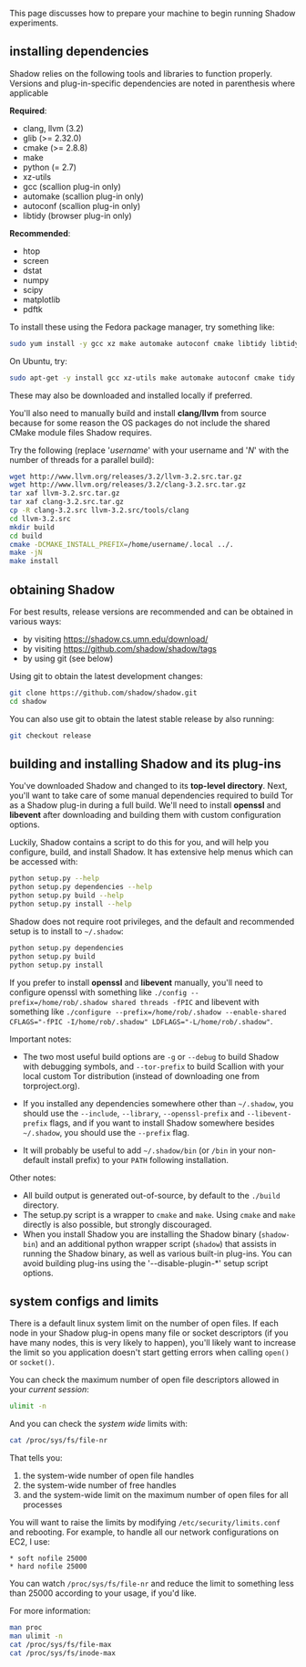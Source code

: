 This page discusses how to prepare your machine to begin running Shadow experiments.
## installing dependencies

Shadow relies on the following tools and libraries to function properly. Versions and plug-in-specific dependencies are noted in parenthesis where applicable

**Required**:
* clang, llvm (3.2)
* glib (>= 2.32.0)
* cmake (>= 2.8.8)
* make
* python (= 2.7)
* xz-utils
* gcc (scallion plug-in only)
* automake (scallion plug-in only)
* autoconf (scallion plug-in only)
* libtidy (browser plug-in only)

**Recommended**:
* htop
* screen
* dstat
* numpy
* scipy
* matplotlib
* pdftk

To install these using the Fedora package manager, try something like:
```bash
sudo yum install -y gcc xz make automake autoconf cmake libtidy libtidy-devel glib2 glib2-devel python htop screen dstat numpy scipy python-matplotlib pdftk
```
On Ubuntu, try:
```bash
sudo apt-get -y install gcc xz-utils make automake autoconf cmake tidy libtidy-dev libglib2.0 libglib2.0-dev dstat pdftk python2.7 python-matplotlib python-numpy python-scipy htop screen
```
These may also be downloaded and installed locally if preferred.  

You'll also need to manually build and install **clang/llvm** from source because for some reason the OS packages do not include the shared CMake module files Shadow requires.  

Try the following (replace '_username_' with your username and '_N_' with the number of threads for a parallel build):

```bash
wget http://www.llvm.org/releases/3.2/llvm-3.2.src.tar.gz
wget http://www.llvm.org/releases/3.2/clang-3.2.src.tar.gz
tar xaf llvm-3.2.src.tar.gz
tar xaf clang-3.2.src.tar.gz
cp -R clang-3.2.src llvm-3.2.src/tools/clang
cd llvm-3.2.src
mkdir build
cd build
cmake -DCMAKE_INSTALL_PREFIX=/home/username/.local ../.
make -jN
make install
```

## obtaining Shadow

For best results, release versions are recommended and can be obtained in various ways:
* by visiting https://shadow.cs.umn.edu/download/
* by visiting https://github.com/shadow/shadow/tags
* by using git (see below)

Using git to obtain the latest development changes:
```bash
git clone https://github.com/shadow/shadow.git
cd shadow
```
You can also use git to obtain the latest stable release by also running:  
```bash
git checkout release
```

## building and installing Shadow and its plug-ins

You've downloaded Shadow and changed to its **top-level directory**. Next, you'll want to take care of some manual dependencies required to build Tor as a Shadow plug-in during a full build. We'll need to install **openssl** and **libevent** after downloading and building them with custom configuration options.

Luckily, Shadow contains a script to do this for you, and will help you configure, build, and install Shadow. It has 
extensive help menus which can be accessed with:
```bash
python setup.py --help
python setup.py dependencies --help
python setup.py build --help
python setup.py install --help
```
Shadow does not require root privileges, and the default and recommended setup
is to install to `~/.shadow`:
```bash
python setup.py dependencies
python setup.py build
python setup.py install
```

If you prefer to install **openssl** and **libevent** manually, you'll need to configure openssl with something like `./config --prefix=/home/rob/.shadow shared threads -fPIC` and libevent with something like `./configure --prefix=/home/rob/.shadow --enable-shared CFLAGS="-fPIC -I/home/rob/.shadow" LDFLAGS="-L/home/rob/.shadow"`.

Important notes:  
+ The two most useful build options are `-g` or `--debug` to build Shadow with debugging symbols, and `--tor-prefix` to build Scallion with your local custom Tor distribution (instead of downloading one from torproject.org). 

+ If you installed any dependencies somewhere other than `~/.shadow`, you should use the `--include`, `--library`, `--openssl-prefix` and `--libevent-prefix` flags, and if you want to install Shadow somewhere besides `~/.shadow`, you should use the `--prefix` flag.

+ It will probably be useful to add `~/.shadow/bin` (or `/bin` in your non-default install prefix) to your `PATH` following installation.

Other notes:  
+ All build output is generated out-of-source, by default to the `./build` directory.
+ The setup.py script is a wrapper to `cmake` and `make`. Using `cmake` and `make` directly is also possible, but strongly discouraged. 
+ When you install Shadow you are installing the Shadow binary (`shadow-bin`) and an additional python wrapper script (`shadow`) that assists in running the Shadow binary, as well as various built-in plug-ins. You can avoid building plug-ins using the '--disable-plugin-*' setup script options.

## system configs and limits

There is a default linux system limit on the number of open files. If each node 
in your Shadow plug-in opens many file or socket descriptors (if you have many nodes, this is very likely to happen), you'll likely want to increase the limit so you application doesn't start getting errors when calling `open()` or `socket()`.

You can check the maximum number of open file descriptors allowed in your _current session_:
```bash
ulimit -n
```
And you can check the _system wide_ limits with:
```bash
cat /proc/sys/fs/file-nr
```
That tells you:
 1. the system-wide number of open file handles
 1. the system-wide number of free handles
 1. and the system-wide limit on the maximum number of open files for all processes

You will want to raise the limits by modifying `/etc/security/limits.conf` and rebooting.
For example, to handle all our network configurations on EC2, I use:
```
* soft nofile 25000
* hard nofile 25000
```
You can watch `/proc/sys/fs/file-nr` and reduce the limit to something less than 25000 according to your usage, if you'd like.

For more information:
```bash
man proc
man ulimit -n
cat /proc/sys/fs/file-max
cat /proc/sys/fs/inode-max
```
